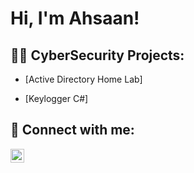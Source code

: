 <h1>Hi, I'm Ahsaan! <br/></h1>
<h2>👨‍💻 CyberSecurity Projects:</h2>

  - [Active Directory Home Lab][
](https://github.com/AhsaanPatterson/ActiveDirectoryLab)

- [Keylogger C#][
](https://github.com/AhsaanPatterson/KeyloggerCsharp)

<h2> 🤳 Connect with me:</h2>


[<img align="left" alt="AhsaanPatterson | LinkedIn" width="22px" src="https://cdn.jsdelivr.net/npm/simple-icons@v3/icons/linkedin.svg" />][linkedin]



[linkedin]: (https://www.linkedin.com/in/ahsaan-patterson-1278a1158/)

<!--

Here are some ideas to get you started:

- 🔭 I’m currently working on ...
- 🌱 I’m currently learning ...
- 👯 I’m looking to collaborate on ...
- 🤔 I’m looking for help with ...
- 💬 Ask me about ...
- 📫 How to reach me: ...
- 😄 Pronouns: ...
- ⚡ Fun fact: ...
-->
